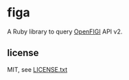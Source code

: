
# figa

A Ruby library to query [OpenFIGI](https://www.openfigi.com/) API v2.


## license

MIT, see [LICENSE.txt](LICENSE.txt)

